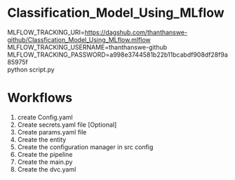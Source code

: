 # Classification_Model_Using_MLflow

MLFLOW_TRACKING_URI=https://dagshub.com/thanthanswe-github/Classfication_Model_Using_MLflow.mlflow \
MLFLOW_TRACKING_USERNAME=thanthanswe-github \
MLFLOW_TRACKING_PASSWORD=a998e3744581b22b11bcabdf908df28f9a85975f \
python script.py

# Workflows

1. create Config.yaml 
2. Create secrets.yaml file [Optional]
3. Create params.yaml file
4. Create the entity
5. Create the configuration manager in src config
6. Create the pipeline
7. Create the main.py
8. Create the dvc.yaml